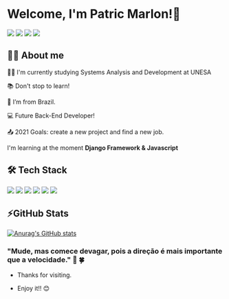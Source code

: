 # Welcome, I'm Patric Marlon!👋

[<img src="https://img.shields.io/badge/GitHub-100000?style=for-the-badge&logo=github&logoColor=white" />](https://github.com/pmarlon) [<img src="https://img.shields.io/badge/linkedin-%230077B5.svg?&style=for-the-badge&logo=linkedin&logoColor=white" />](https://www.linkedin.com/in/USERNAME/) [<img src = "https://img.shields.io/badge/instagram-%23E4405F.svg?&style=for-the-badge&logo=instagram&logoColor=white">](https://www.instagram.com/patryc_pmj/) [<img src = "https://img.shields.io/badge/facebook-%231877F2.svg?&style=for-the-badge&logo=facebook&logoColor=white">](https://www.facebook.com/patric.marlon)


## 👨‍💻 About me 

👨‍🎓  I'm currently studying Systems Analysis and Development at UNESA

:books: Don't stop to learn!

:house_with_garden:  I’m from Brazil.

:computer: Future Back-End Developer!

:outbox_tray: 2021 Goals: create a new project and find a new job.

I'm learning at the moment **Django Framework & Javascript**


## 🛠️ Tech Stack

<img src="https://img.shields.io/badge/Python-3776AB?style=for-the-badge&logo=python&logoColor=white" /> <img src="https://img.shields.io/badge/Django-092E20?style=for-the-badge&logo=django&logoColor=green" /> <img src="https://img.shields.io/badge/SQLite-07405E?style=for-the-badge&logo=sqlite&logoColor=white" />  <img src="https://img.shields.io/badge/HTML5-E34F26?style=for-the-badge&logo=html5&logoColor=white" /> <img src="https://img.shields.io/badge/CSS-239120?&style=for-the-badge&logo=css3&logoColor=white" /> <img src="https://img.shields.io/badge/JavaScript-F7DF1E?style=for-the-badge&logo=javascript&logoColor=black" />


## ⚡GitHub Stats
[![Anurag's GitHub stats](https://github-readme-stats.vercel.app/api?username=pmarlon&show_icons=true&theme=tokyonight )](https://github.com/pmarlon?tab=repositories)

### "Mude, mas comece devagar, pois a direção é mais importante que a velocidade." 🚀  🍀 

- Thanks for visiting.

- Enjoy it!! 😊
